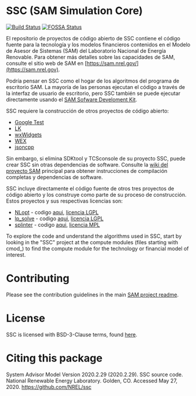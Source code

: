 # SSC (SAM Simulation Core)
[![Build Status](https://travis-ci.com/NREL/ssc.svg?branch=develop)](https://travis-ci.com/NREL/ssc)
[![FOSSA Status](https://app.fossa.io/api/projects/git%2Bgithub.com%2FNREL%2Fssc.svg?type=shield)](https://app.fossa.io/projects/git%2Bgithub.com%2FNREL%2Fssc?ref=badge_shield)

El repositorio de proyectos de código abierto de SSC contiene el código fuente para la tecnología y los modelos financieros contenidos en el Modelo de Asesor de Sistemas (SAM) del Laboratorio Nacional de Energía Renovable. Para obtener más detalles sobre las capacidades de SAM, consulte el sitio web de SAM en [https://sam.nrel.gov/](https://sam.nrel.gov).

Podría pensar en SSC como el hogar de los algoritmos del programa de escritorio SAM. La mayoría de las personas ejecutan el código a través de la interfaz de usuario de escritorio, pero SSC también se puede ejecutar directamente usando el [SAM Sofware Develoment Kit](https://sam.nrel.gov/sdk).

SSC requiere la construcción de otros proyectos de código abierto:

- [Google Test](https://github.com/google/googletest)
- [LK](https://github.com/nrel/lk)
- [wxWidgets](https://www.wxwidgets.org/)
- [WEX](https://github.com/nrel/wex)
- [jsoncpp](https://github.com/open-source-parsers/jsoncpp)

Sin embargo, si elimina SDKtool y TCSconsole de su proyecto SSC, puede crear SSC sin otras dependencias de software. Consulte la [wiki del proyecto SAM](https://github.com/NREL/SAM/wiki) principal para obtener instrucciones de compilación completas y dependencias de software.

SSC incluye directamente el código fuente de otros tres proyectos de código abierto y los construye como parte de su proceso de construcción. Estos proyectos y sus respectivas licencias son:
- [NLopt](https://nlopt.readthedocs.io/en/latest/) - codigo [aqui](https://github.com/NREL/ssc/tree/develop/nlopt), [licencia LGPL](https://nlopt.readthedocs.io/en/latest/NLopt_License_and_Copyright/)
- [lp_solve](http://lpsolve.sourceforge.net/5.5/) - codigo [aqui](https://github.com/NREL/ssc/tree/develop/lpsolve), [licencia LGPL](https://www.gnu.org/licenses/old-licenses/lgpl-2.1.en.html)
- [splinter](https://github.com/bgrimstad/splinter) - codigo [aqui](https://github.com/NREL/ssc/tree/develop/splinter), [licencia MPL](https://github.com/bgrimstad/splinter/blob/master/LICENSE)


To explore the code and understand the algorithms used in SSC, start by looking in the "SSC" project at the compute modules (files starting with cmod_) to find the compute module for the technology or financial model of interest.

# Contributing

Please see the contribution guidelines in the main [SAM project readme](https://github.com/NREL/SAM/blob/develop/README.md).

# License

SSC is licensed with BSD-3-Clause terms, found [here](https://github.com/NREL/SAM/blob/develop/LICENSE).

# Citing this package

System Advisor Model Version 2020.2.29 (2020.2.29). SSC source code. National Renewable Energy Laboratory. Golden, CO. Accessed May 27, 2020. https://github.com/NREL/ssc
